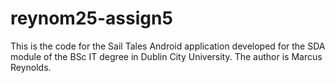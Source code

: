 # reynom25-assign5

This is the code for the Sail Tales Android application developed for the SDA module of the BSc IT degree in Dublin City University. The author is Marcus Reynolds.
